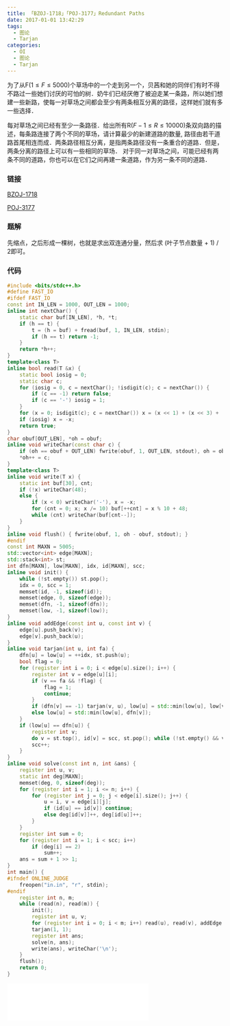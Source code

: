 ```yaml
---
title: 「BZOJ-1718」「POJ-3177」Redundant Paths
date: 2017-01-01 13:42:29
tags:
  - 图论
  - Tarjan
categories:
  - OI
  - 图论
  - Tarjan
---
```

为了从F($1 \leq F \leq 5000$)个草场中的一个走到另一个，贝茜和她的同伴们有时不得不路过一些她们讨厌的可怕的树．奶牛们已经厌倦了被迫走某一条路，所以她们想建一些新路，使每一对草场之间都会至少有两条相互分离的路径，这样她们就有多一些选择．

每对草场之间已经有至少一条路径．给出所有R($F-1 \leq R \leq 10000$)条双向路的描述，每条路连接了两个不同的草场，请计算最少的新建道路的数量, 路径由若干道路首尾相连而成．两条路径相互分离，是指两条路径没有一条重合的道路．但是，两条分离的路径上可以有一些相同的草场． 对于同一对草场之间，可能已经有两条不同的道路，你也可以在它们之间再建一条道路，作为另一条不同的道路．
 <!-- more -->
### 链接
[BZOJ-1718](http://www.lydsy.com/JudgeOnline/problem.php?id=1718)

[POJ-3177](http://poj.org/problem?id=3177)
### 题解
先缩点，之后形成一棵树，也就是求出双连通分量，然后求 (叶子节点数量 + 1) / 2即可。
### 代码
``` cpp
#include <bits/stdc++.h>
#define FAST_IO
#ifdef FAST_IO
const int IN_LEN = 1000, OUT_LEN = 1000;
inline int nextChar() {
    static char buf[IN_LEN], *h, *t;
    if (h == t) {
        t = (h = buf) + fread(buf, 1, IN_LEN, stdin);
        if (h == t) return -1;
    }
    return *h++;
}
template<class T>
inline bool read(T &x) {
    static bool iosig = 0;
    static char c;
    for (iosig = 0, c = nextChar(); !isdigit(c); c = nextChar()) {
        if (c == -1) return false;
        if (c == '-') iosig = 1;
    }
    for (x = 0; isdigit(c); c = nextChar()) x = (x << 1) + (x << 3) + (c ^ '0');
    if (iosig) x = -x;
    return true;
}
char obuf[OUT_LEN], *oh = obuf;
inline void writeChar(const char c) {
    if (oh == obuf + OUT_LEN) fwrite(obuf, 1, OUT_LEN, stdout), oh = obuf;
    *oh++ = c;
}
template<class T>
inline void write(T x) {
    static int buf[30], cnt;
    if (!x) writeChar(48);
    else {
        if (x < 0) writeChar('-'), x = -x;
        for (cnt = 0; x; x /= 10) buf[++cnt] = x % 10 + 48;
        while (cnt) writeChar(buf[cnt--]);
    }
}
inline void flush() { fwrite(obuf, 1, oh - obuf, stdout); }
#endif
const int MAXN = 5005;
std::vector<int> edge[MAXN];
std::stack<int> st;
int dfn[MAXN], low[MAXN], idx, id[MAXN], scc;
inline void init() {
    while (!st.empty()) st.pop();
    idx = 0, scc = 1;
    memset(id, -1, sizeof(id));
    memset(edge, 0, sizeof(edge));
    memset(dfn, -1, sizeof(dfn));
    memset(low, -1, sizeof(low));
}
inline void addEdge(const int u, const int v) {
    edge[u].push_back(v);
    edge[v].push_back(u);
}
inline void tarjan(int u, int fa) {
    dfn[u] = low[u] = ++idx, st.push(u);
    bool flag = 0;
    for (register int i = 0; i < edge[u].size(); i++) {
        register int v = edge[u][i];
        if (v == fa && !flag) {
            flag = 1;
            continue;
        }
        if (dfn[v] == -1) tarjan(v, u), low[u] = std::min(low[u], low[v]);
        else low[u] = std::min(low[u], dfn[v]);
    }
    if (low[u] == dfn[u]) {
        register int v;
        do v = st.top(), id[v] = scc, st.pop(); while (!st.empty() && v != u);
        scc++;
    }
}
inline void solve(const int n, int &ans) {
    register int u, v;
    static int deg[MAXN];
    memset(deg, 0, sizeof(deg));
    for (register int i = 1; i <= n; i++) {
        for (register int j = 0; j < edge[i].size(); j++) {
            u = i, v = edge[i][j];
            if (id[u] == id[v]) continue;
            else deg[id[v]]++, deg[id[u]]++;
        }
    }
    register int sum = 0;
    for (register int i = 1; i < scc; i++)
        if (deg[i] == 2)
            sum++;
    ans = sum + 1 >> 1;
}
int main() {
#ifndef ONLINE_JUDGE
    freopen("in.in", "r", stdin);
#endif
    register int n, m;
    while (read(n), read(m)) {
        init();
        register int u, v;
        for (register int i = 0; i < m; i++) read(u), read(v), addEdge(u, v);
        tarjan(1, 1);
        register int ans;
        solve(n, ans);
        write(ans), writeChar('\n');
    }
    flush();
    return 0;
}
```

<iframe frameborder="no" border="0" marginwidth="0" marginheight="0" width=330 height=86 src="//music.163.com/outchain/player?type=2&id=835947&auto=1&height=66"></iframe>